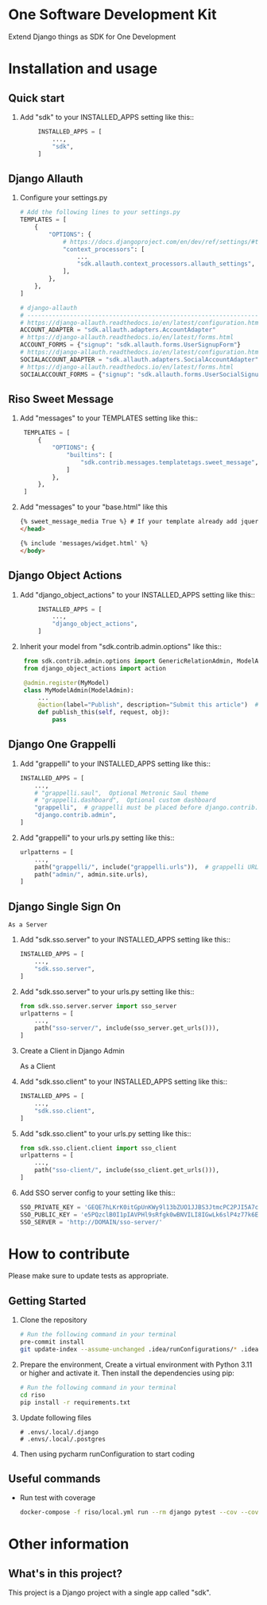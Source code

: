 One Software Development Kit
=====

Extend Django things as SDK for One Development


Installation and usage
======================

Quick start
-----------

1. Add "sdk" to your INSTALLED_APPS setting like this::

   ``` python
        INSTALLED_APPS = [
            ...,
            "sdk",
        ]
    ```

Django Allauth
--------------

1. Configure your settings.py

    ``` python
    # Add the following lines to your settings.py
    TEMPLATES = [
        {
            "OPTIONS": {
                # https://docs.djangoproject.com/en/dev/ref/settings/#template-context-processors
                "context_processors": [
                    ...
                    "sdk.allauth.context_processors.allauth_settings",
                ],
            },
        },
    ]

    # django-allauth
    # ------------------------------------------------------------------------------
    # https://django-allauth.readthedocs.io/en/latest/configuration.html
    ACCOUNT_ADAPTER = "sdk.allauth.adapters.AccountAdapter"
    # https://django-allauth.readthedocs.io/en/latest/forms.html
    ACCOUNT_FORMS = {"signup": "sdk.allauth.forms.UserSignupForm"}
    # https://django-allauth.readthedocs.io/en/latest/configuration.html
    SOCIALACCOUNT_ADAPTER = "sdk.allauth.adapters.SocialAccountAdapter"
    # https://django-allauth.readthedocs.io/en/latest/forms.html
    SOCIALACCOUNT_FORMS = {"signup": "sdk.allauth.forms.UserSocialSignupForm"}

    ```

Riso Sweet Message
------------------

1. Add "messages" to your TEMPLATES setting like this::

   ``` python
    TEMPLATES = [
        {
            "OPTIONS": {
                "builtins": [
                    "sdk.contrib.messages.templatetags.sweet_message",
                ]
            },
        },
    ]
    ```

2. Add "messages" to your "base.html" like this

    ``` html
    {% sweet_message_media True %} # If your template already add jquery and bootstrap, you can set this to False
    </head>

    {% include 'messages/widget.html' %}
    </body>
    ```

Django Object Actions
---------------------

1. Add "django_object_actions" to your INSTALLED_APPS setting like this::

   ``` python
        INSTALLED_APPS = [
            ...,
            "django_object_actions",
        ]
    ```

2. Inherit your model from "sdk.contrib.admin.options" like this::

   ``` python
    from sdk.contrib.admin.options import GenericRelationAdmin, ModelAdmin, MasterModelAdmin
    from django_object_actions import action

    @admin.register(MyModel)
    class MyModelAdmin(ModelAdmin):
        ...
        @action(label="Publish", description="Submit this article")  # optional
        def publish_this(self, request, obj):
            pass
    ```


Django One Grappelli
--------------------

1. Add "grappelli" to your INSTALLED_APPS setting like this::

    ``` python
    INSTALLED_APPS = [
        ...,
        # "grappelli.saul",  Optional Metronic Saul theme
        # "grappelli.dashboard",  Optional custom dashboard
        "grappelli",  # grappelli must be placed before django.contrib.admin.
        "django.contrib.admin",
    ]
    ```

2. Add "grappelli" to your urls.py setting like this::

    ``` python
    urlpatterns = [
        ...,
        path("grappelli/", include("grappelli.urls")),  # grappelli URLS
        path("admin/", admin.site.urls),
    ]
    ```


Django Single Sign On
---------------------

    As a Server


1. Add "sdk.sso.server" to your INSTALLED_APPS setting like this::

    ``` python
    INSTALLED_APPS = [
        ...,
        "sdk.sso.server",
    ]
    ```

2. Add "sdk.sso.server" to your urls.py setting like this::

    ``` python
    from sdk.sso.server.server import sso_server
    urlpatterns = [
        ...,
        path("sso-server/", include(sso_server.get_urls())),
    ]
    ```

3. Create a Client in Django Admin



    As a Client


1. Add "sdk.sso.client" to your INSTALLED_APPS setting like this::

    ``` python
    INSTALLED_APPS = [
        ...,
        "sdk.sso.client",
    ]
    ```
   
2. Add "sdk.sso.client" to your urls.py setting like this::

    ``` python
    from sdk.sso.client.client import sso_client
    urlpatterns = [
        ...,
        path("sso-client/", include(sso_client.get_urls())),
    ]
    ```
   
3. Add SSO server config to your setting like this::

    ``` python
    SSO_PRIVATE_KEY = 'GEQE7hLKrK0itGpUnKWy9l13bZUO1JJBS3JtmcPC2PJI5A7c4rZA6N6IVzdEHQg1'
    SSO_PUBLIC_KEY = 'e5PQzclB0I1pIAVPHl9sRfgk0wBNVILI8IGwLk6slP4z77k6ENdASalhK5K1mbp1'
    SSO_SERVER = 'http://DOMAIN/sso-server/'
    ```

How to contribute
=================

Please make sure to update tests as appropriate.

Getting Started
---------------

1. Clone the repository

    ``` bash
    # Run the following command in your terminal
    pre-commit install
    git update-index --assume-unchanged .idea/runConfigurations/* .idea/riso.iml
    ```

2. Prepare the environment, Create a virtual environment with Python 3.11 or higher and activate it. Then install the
   dependencies using pip:

    ``` bash
    # Run the following command in your terminal
    cd riso
    pip install -r requirements.txt
    ```

3. Update following files

    ```
    # .envs/.local/.django
    # .envs/.local/.postgres
    ```

4. Then using pycharm runConfiguration to start coding

Useful commands
---------------

- Run test with coverage

    ``` bash
    docker-compose -f riso/local.yml run --rm django pytest --cov --cov-report term-missing --cov-report html
    ```

Other information
=================

What's in this project?
-----------------------

This project is a Django project with a single app called "sdk".
